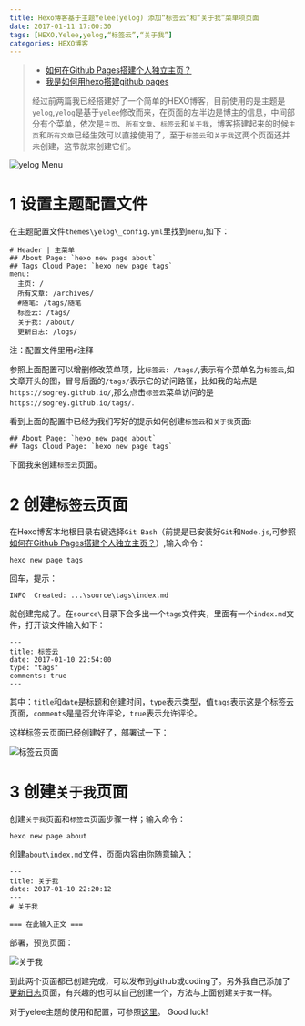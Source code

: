 ```yaml
---
title: Hexo博客基于主题Yelee(yelog) 添加“标签云”和“关于我”菜单项页面
date: 2017-01-11 17:00:30
tags: [HEXO,Yelee,yelog,“标签云”,“关于我”]
categories: HEXO博客
---
```


> * [如何在Github Pages搭建个人独立主页？](https://sogrey.github.io/article/%E5%A6%82%E4%BD%95%E5%9C%A8Github-Pages%E6%90%AD%E5%BB%BA%E4%B8%AA%E4%BA%BA%E7%8B%AC%E7%AB%8B%E4%B8%BB%E9%A1%B5%EF%BC%9F/)
> * [我是如何用hexo搭建github pages](https://sogrey.github.io/article/%E6%88%91%E6%98%AF%E5%A6%82%E4%BD%95%E7%94%A8hexo%E6%90%AD%E5%BB%BAgithub-pages/)
> 
> 经过前两篇我已经搭建好了一个简单的HEXO博客，目前使用的是主题是`yelog`,`yelog`是基于`yelee`修改而来，在页面的左半边是博主的信息，中间部分有个菜单，依次是`主页`、`所有文章`、`标签云`和`关于我`，博客搭建起来的时候`主页`和`所有文章`已经生效可以直接使用了，至于`标签云`和`关于我`这两个页面还并未创建，这节就来创建它们。

![yelog Menu](https://sogrey.github.io/pics/2017-01-11_171158.jpg)

<!-- more -->

# 1 设置主题配置文件

在主题配置文件`themes\yelog\_config.yml`里找到`menu`,如下：

	# Header | 主菜单
	## About Page: `hexo new page about`
	## Tags Cloud Page: `hexo new page tags`
	menu:
	  主页: /
	  所有文章: /archives/
	  #随笔: /tags/随笔
	  标签云: /tags/
	  关于我: /about/
	  更新日志: /logs/

注：配置文件里用`#`注释

参照上面配置可以增删修改菜单项，比`标签云: /tags/`,表示有个菜单名为`标签云`,如文章开头的图，冒号后面的`/tags/`表示它的访问路径，比如我的站点是`https://sogrey.github.io/`,那么点击`标签云`菜单访问的是`https://sogrey.github.io/tags/`.

看到上面的配置中已经为我们写好的提示如何创建`标签云`和`关于我`页面:

	## About Page: `hexo new page about`
	## Tags Cloud Page: `hexo new page tags`

下面我来创建`标签云`页面。
# 2 创建`标签云`页面
在Hexo博客本地根目录右键选择`Git Bash`（前提是已安装好`Git`和`Node.js`,可参照[如何在Github Pages搭建个人独立主页？](https://sogrey.github.io/article/%E5%A6%82%E4%BD%95%E5%9C%A8Github-Pages%E6%90%AD%E5%BB%BA%E4%B8%AA%E4%BA%BA%E7%8B%AC%E7%AB%8B%E4%B8%BB%E9%A1%B5%EF%BC%9F/)）,输入命令：

	hexo new page tags

回车，提示：

	INFO  Created: ...\source\tags\index.md
就创建完成了。在`source\`目录下会多出一个`tags`文件夹，里面有一个`index.md`文件，打开该文件输入如下：

	---
	title: 标签云
	date: 2017-01-10 22:54:00
	type: "tags"
	comments: true
	---
其中：`title`和`date`是标题和创建时间，`type`表示类型，值`tags`表示这是个标签云页面，`comments`是是否允许评论，`true`表示允许评论。

这样标签云页面已经创建好了，部署试一下：

![标签云页面](https://sogrey.github.io/pics/2017-01-11_180103.jpg)

# 3 创建`关于我`页面
创建`关于我`页面和`标签云`页面步骤一样；输入命令：

	hexo new page about
创建`about\index.md`文件，页面内容由你随意输入：

	---
	title: 关于我
	date: 2017-01-10 22:20:12
	---
	# 关于我
	
	=== 在此输入正文 ===

部署，预览页面：

![关于我](https://sogrey.github.io/pics/2017-01-11_180604.jpg)

到此两个页面都已创建完成，可以发布到github或coding了。另外我自己添加了[更新日志](https://sogrey.github.io/logs/)页面，有兴趣的也可以自己创建一个，方法与上面创建`关于我`一样。

对于yelee主题的使用和配置，可参照[这里](http://moxfive.coding.me/yelee)。
Good luck!